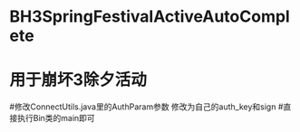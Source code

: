 # BH3SpringFestivalActiveAutoComplete

# 用于崩坏3除夕活动

#修改ConnectUtils.java里的AuthParam参数 修改为自己的auth_key和sign
#直接执行Bin类的main即可
